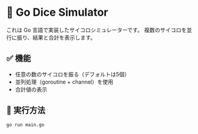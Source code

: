 # 🎲 Go Dice Simulator

これは Go 言語で実装したサイコロシミュレーターです。
複数のサイコロを並行に振り、結果と合計を表示します。

## ✅ 機能
- 任意の数のサイコロを振る（デフォルトは5個）
- 並列処理（goroutine + channel）を使用
- 合計値の表示

## 🚀 実行方法

```bash
go run main.go
```
